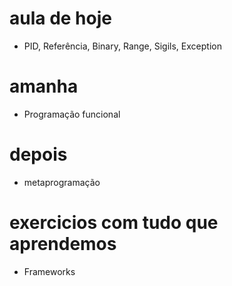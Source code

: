 # aula de hoje
- PID, Referência, Binary, Range, Sigils, Exception
# amanha
- Programação funcional
# depois
- metaprogramação
# exercicios com tudo que aprendemos
- Frameworks
